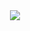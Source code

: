 <div align=center>
<a href="https://solved.ac/sunwoong"><img src="http://mazassumnida.wtf/api/mini/generate_badge?boj=sunwoong"/></a>
</div>
